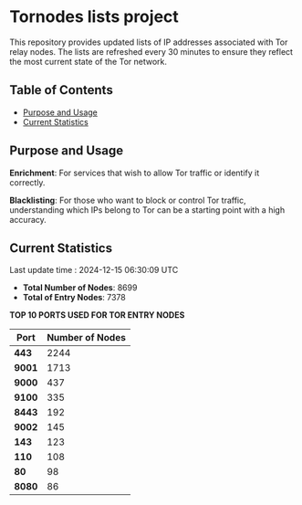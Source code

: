 # Tornodes lists project

This repository provides updated lists of IP addresses associated with Tor relay nodes. The lists are refreshed every 30 minutes to ensure they reflect the most current state of the Tor network.

## Table of Contents

- [Purpose and Usage](#purpose-and-usage)
- [Current Statistics](#current-statistics)


## Purpose and Usage

**Enrichment**: For services that wish to allow Tor traffic or identify it correctly.

**Blacklisting**: For those who want to block or control Tor traffic, understanding which IPs belong to Tor can be a starting point with a high accuracy.

## Current Statistics

Last update time : 2024-12-15 06:30:09 UTC

- **Total Number of Nodes**: 8699
- **Total of Entry Nodes**: 7378

**TOP 10 PORTS USED FOR TOR ENTRY NODES**

| **Port** | **Number of Nodes** |
|------|-----------------|
| **443**   | 2244  |
| **9001**   | 1713  |
| **9000**   | 437  |
| **9100**   | 335  |
| **8443**   | 192  |
| **9002**   | 145  |
| **143**   | 123  |
| **110**   | 108  |
| **80**   | 98  |
| **8080**   | 86  |

